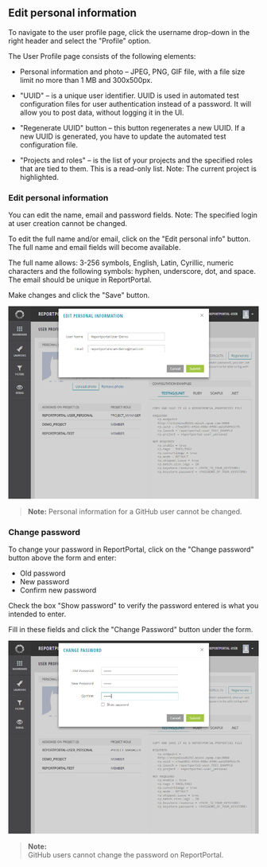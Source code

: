 ## Edit personal information

To navigate to the user profile page, click the username drop-down in the right
header and select the "Profile" option.

The User Profile page consists of the following elements:

- Personal information and photo – JPEG, PNG, GIF file, with a file size limit no more than 1 MB and 300x500px.

- "UUID" – is a unique user identifier. UUID is used in automated test
configuration files for user authentication instead of a password. It will
allow you to post data, without logging it in the UI.

- "Regenerate UUID" button – this button regenerates a new UUID. If a
new UUID is generated, you have to update the automated test configuration file.

- "Projects and roles" – is the list of your projects and the specified roles that are tied to them. This
is a read-only list. Note: The current project is highlighted.

### Edit personal information

You can edit the name, email and password fields. Note: The specified login at user
creation cannot be changed.

To edit the full name and/or email, click on the "Edit personal info" button. The full
name and email fields will become available.

The full name allows: 3-256 symbols, English, Latin, Cyrillic, numeric characters and the
following symbols: hyphen, underscore, dot, and space. The email should be unique in ReportPortal.

Make changes and click the "Save" button.

[ ![Image](Images/userGuide/userAccount/editPersonalInfo.png) ](https://youtu.be/OLjn090hk18)

>**Note:**
Personal information for a GitHub user cannot be changed.  


### Change password

To change your password in ReportPortal, click on the "Change password" button
above the form and enter:

- Old password
- New password
- Confirm new password

Check the box "Show password" to verify the password entered is what you intended to enter.

Fill in these fields and click the "Change Password" button under the form.

[ ![Image](Images/userGuide/userAccount/changePassword.png) ](https://youtu.be/sb_TNHGAIMw)

>**Note:**  
GitHub users cannot change the password on ReportPortal.
